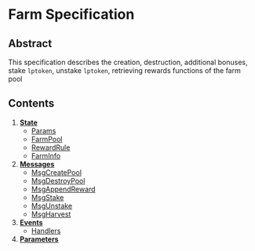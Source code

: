 <!--
order: 0
title: Farm Overview
parent:
  title: "Farm"
-->

# Farm Specification

## Abstract

This specification describes the creation, destruction, additional bonuses, stake `lptoken`, unstake `lptoken`, retrieving rewards functions of the farm pool

## Contents

1. **[State](01_state.md)**
   - [Params](01_state.md#params)
   - [FarmPool](01_state.md#farmPool)
   - [RewardRule](01_state.md#rewardRule)
   - [FarmInfo](01_state.md#farmInfo)
2. **[Messages](02_messages.md)**
   - [MsgCreatePool](02_messages.md#msgCreatePool)
   - [MsgDestroyPool](02_messages.md#msgDestroyPool)
   - [MsgAppendReward](02_messages.md#msgAppendReward)
   - [MsgStake](02_messages.md#msgStake)
   - [MsgUnstake](02_messages.md#msgUnstake)
   - [MsgHarvest](02_messages.md#msgHarvest)
3. **[Events](03_events.md)**
   - [Handlers](03_events.md#handlers)
4. **[Parameters](04_params.md)**
